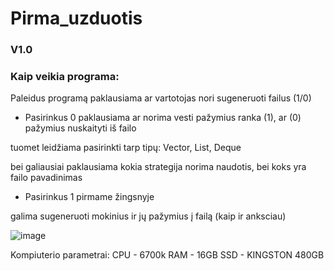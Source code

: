 # Pirma_uzduotis

### 

### V1.0

### 

### Kaip veikia programa:

Paleidus programą paklausiama ar vartotojas nori sugeneruoti failus (1/0)

- Pasirinkus 0 paklausiama ar norima vesti pažymius ranka (1), ar (0) pažymius nuskaityti iš failo

tuomet leidžiama pasirinkti tarp tipų: Vector, List, Deque

bei galiausiai paklausiama kokia strategija norima naudotis, bei koks yra failo pavadinimas

- Pasirinkus 1 pirmame žingsnyje

galima sugeneruoti mokinius ir jų pažymius į failą (kaip ir anksciau)

![image](https://user-images.githubusercontent.com/92589309/170729492-472d0f30-1ef3-487b-8fb8-359c487c67a2.png)



Kompiuterio parametrai: CPU - 6700k RAM - 16GB SSD - KINGSTON 480GB
